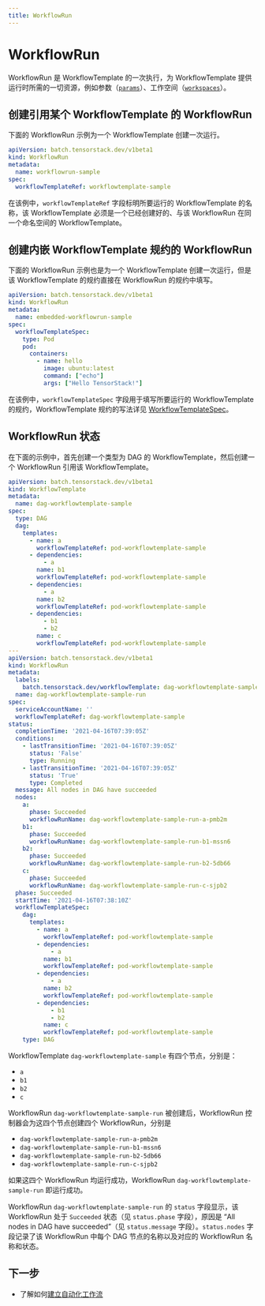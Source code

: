 ```yaml
---
title: WorkflowRun
---
```


# WorkflowRun

WorkflowRun 是 WorkflowTemplate 的一次执行，为 WorkflowTemplate 提供运行时所需的一切资源，例如参数（[`params`](./workflowtemplate.md#指定参数)）、工作空间（[`workspaces`](./workflowtemplate.md#指定工作空间)）。

## 创建引用某个 WorkflowTemplate 的 WorkflowRun

下面的 WorkflowRun 示例为一个 WorkflowTemplate 创建一次运行。

```yaml
apiVersion: batch.tensorstack.dev/v1beta1
kind: WorkflowRun
metadata:
  name: workflowrun-sample
spec:
  workflowTemplateRef: workflowtemplate-sample
```

在该例中，`workflowTemplateRef` 字段标明所要运行的 WorkflowTemplate 的名称，该 WorkflowTemplate 必须是一个已经创建好的、与该 WorkflowRun 在同一个命名空间的 WorkflowTemplate。

## 创建内嵌 WorkflowTemplate 规约的 WorkflowRun

下面的 WorkflowRun 示例也是为一个 WorkflowTemplate 创建一次运行，但是该 WorkflowTemplate 的规约直接在 WorkflowRun 的规约中填写。

```yaml
apiVersion: batch.tensorstack.dev/v1beta1
kind: WorkflowRun
metadata:
  name: embedded-workflowrun-sample
spec:
  workflowTemplateSpec:
    type: Pod
    pod:
      containers:
        - name: hello
          image: ubuntu:latest
          command: ["echo"]
          args: ["Hello TensorStack!"]
```

在该例中，`workflowTemplateSpec` 字段用于填写所要运行的 WorkflowTemplate 的规约，WorkflowTemplate 规约的写法详见 [WorkflowTemplateSpec](../../../reference/tensorstack-resources/workflow-api/workflowtemplate.md#workflowTemplateSpec)。

## WorkflowRun 状态

在下面的示例中，首先创建一个类型为 DAG 的 WorkflowTemplate，然后创建一个 WorkflowRun 引用该 WorkflowTemplate。

```yaml
apiVersion: batch.tensorstack.dev/v1beta1
kind: WorkflowTemplate
metadata:
  name: dag-workflowtemplate-sample
spec:
  type: DAG
  dag:
    templates:
      - name: a
        workflowTemplateRef: pod-workflowtemplate-sample
      - dependencies:
          - a
        name: b1
        workflowTemplateRef: pod-workflowtemplate-sample
      - dependencies:
          - a
        name: b2
        workflowTemplateRef: pod-workflowtemplate-sample
      - dependencies:
          - b1
          - b2
        name: c
        workflowTemplateRef: pod-workflowtemplate-sample
---
apiVersion: batch.tensorstack.dev/v1beta1
kind: WorkflowRun
metadata:
  labels:
    batch.tensorstack.dev/workflowTemplate: dag-workflowtemplate-sample
  name: dag-workflowtemplate-sample-run
spec:
  serviceAccountName: ''
  workflowTemplateRef: dag-workflowtemplate-sample
status:
  completionTime: '2021-04-16T07:39:05Z'
  conditions:
    - lastTransitionTime: '2021-04-16T07:39:05Z'
      status: 'False'
      type: Running
    - lastTransitionTime: '2021-04-16T07:39:05Z'
      status: 'True'
      type: Completed
  message: All nodes in DAG have succeeded
  nodes:
    a:
      phase: Succeeded
      workflowRunName: dag-workflowtemplate-sample-run-a-pmb2m
    b1:
      phase: Succeeded
      workflowRunName: dag-workflowtemplate-sample-run-b1-mssn6
    b2:
      phase: Succeeded
      workflowRunName: dag-workflowtemplate-sample-run-b2-5db66
    c:
      phase: Succeeded
      workflowRunName: dag-workflowtemplate-sample-run-c-sjpb2
  phase: Succeeded
  startTime: '2021-04-16T07:38:10Z'
  workflowTemplateSpec:
    dag:
      templates:
        - name: a
          workflowTemplateRef: pod-workflowtemplate-sample
        - dependencies:
            - a
          name: b1
          workflowTemplateRef: pod-workflowtemplate-sample
        - dependencies:
            - a
          name: b2
          workflowTemplateRef: pod-workflowtemplate-sample
        - dependencies:
            - b1
            - b2
          name: c
          workflowTemplateRef: pod-workflowtemplate-sample
    type: DAG
```

WorkflowTemplate `dag-workflowtemplate-sample` 有四个节点，分别是：

* `a`
* `b1`
* `b2`
* `c`

WorkflowRun `dag-workflowtemplate-sample-run` 被创建后，WorkflowRun 控制器会为这四个节点创建四个 WorkflowRun，分别是

* `dag-workflowtemplate-sample-run-a-pmb2m`
* `dag-workflowtemplate-sample-run-b1-mssn6`
* `dag-workflowtemplate-sample-run-b2-5db66`
* `dag-workflowtemplate-sample-run-c-sjpb2`

如果这四个 WorkflowRun 均运行成功，WorkflowRun `dag-workflowtemplate-sample-run` 即运行成功。

WorkflowRun `dag-workflowtemplate-sample-run` 的 `status` 字段显示，该 WorkflowRun 处于 `Succeeded` 状态（见 `status.phase` 字段），原因是 “All nodes in DAG have succeeded”（见 `status.message` 字段）。`status.nodes` 字段记录了该 WorkflowRun 中每个 DAG 节点的名称以及对应的 WorkflowRun 名称和状态。

## 下一步

* 了解如何[建立自动化工作流](../../../guide/build-automatic-workflow/create-basic-unit-of-workflow.md)
